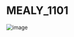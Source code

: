 # MEALY_1101
![image](https://github.com/RESMIRNAIR/MEALY_1101/assets/154305926/fce7c9dc-e0df-4528-843b-559bf24f018a)


